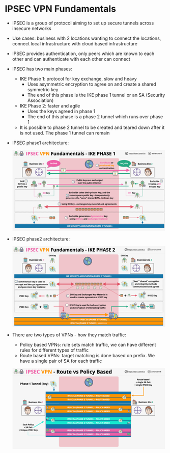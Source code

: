 # IPSEC VPN Fundamentals

- IPSEC is a group of protocol aiming to set up secure tunnels across insecure networks
- Use cases: business with 2 locations wanting to connect the locations, connect local infrastructure with cloud based infrastructure
- IPSEC provides authentication, only peers which are known to each other and can authenticate with each other can connect
- IPSEC has two main phases:
    - IKE Phase 1: protocol for key exchange, slow and heavy
        - Uses asymmetric encryption to agree on and create a shared symmetric key
        - The end of this phase is the IKE phase 1 tunnel or an SA (Security Association)
    - IKE Phase 2: faster and agile
        - Uses the keys agreed in phase 1
        - The end of this phase is a phase 2 tunnel which runs over phase 1
    - It is possible to phase 2 tunnel to be created and teared down after it is not used. The phase 1 tunnel can remain
- IPSEC phase1 architecture:

    ![IPSEC phase 1 architecture](images/IPSECvpn2.png)

- IPSEC phase2 architecture:

    ![IPSEC phase 2 architecture](images/IPSECvpn3.png)

- There are two types of VPNs - how they match traffic:
    - Policy based VPNs: rule sets match traffic, we can have different rules for different types of traffic
    - Route based VPNs: target matching is done based on prefix. We have a single pair of SA for each traffic

    ![Route vs Policy Based VPNs](images/IPSECvpn4.png)